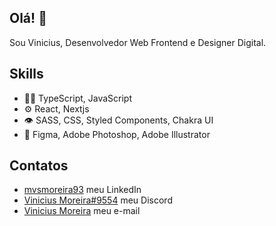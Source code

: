## Olá! 👋
Sou Vinicius, Desenvolvedor Web Frontend e Designer Digital.

## Skills
- 👨‍💻 TypeScript, JavaScript
- ⚙️ React, Nextjs
- 👁️ SASS, CSS, Styled Components, Chakra UI
- ‍🎨 Figma, Adobe Photoshop, Adobe Illustrator

## Contatos
- [mvsmoreira93](https://linkedin.com/in/mvsmoreira93/) meu LinkedIn
- [Vinicius Moreira#9554](https://discord.com/users/293889372346908672) meu Discord
- [Vinicius Moreira](mailto:mvs.moreira93@gmail.com) meu e-mail

